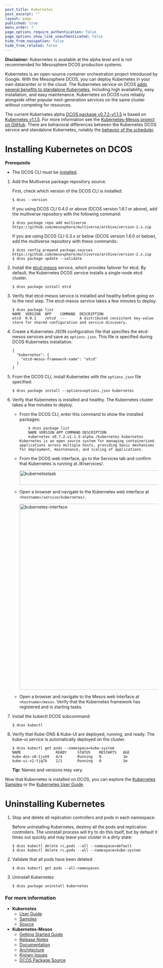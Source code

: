 ```yaml
---
post_title: Kubernetes
post_excerpt: ""
layout: page
published: true
menu_order: 7
page_options_require_authentication: false
page_options_show_link_unauthenticated: false
hide_from_navigation: false
hide_from_related: false
---
```

**Disclaimer:** Kubernetes is available at the alpha level and is not recommended for Mesosphere DCOS production systems.

Kubernetes is an open-source container orchestration project introduced by Google. With the Mesosphere DCOS, you can deploy Kubernetes in your own datacenter or in the cloud. The Kubernetes service on DCOS [adds several benefits to standalone Kubernetes][1], including high availability, easy installation, and easy maintenance. Kubernetes on DCOS runs reliably alongside other popular next-generation services on the same cluster without competing for resources.

The current Kubernetes alpha <a href="https://github.com/mesosphere/kubernetes/releases/tag/v0.7.2-v1.1.5" target="_blank">DCOS package v0.7.2-v1.1.5</a> is based on <a href="https://github.com/GoogleCloudPlatform/kubernetes/releases/tag/v1.1.5" target="_blank">Kubernetes v1.1.5</a>. For more information see the <a href="https://github.com/mesosphere/kubernetes-mesos" target="_blank">Kubernetes-Mesos project on GitHub</a>. There are behavioral differences between the Kubernetes DCOS service and standalone Kubernetes, notably the [behavior of the scheduler][2].

# <a name="install"></a>Installing Kubernetes on DCOS

**Prerequisite**

*   The DCOS CLI must be [installed][3].

1.  Add the Multiverse package repository source.

    First, check which version of the DCOS CLI is installed:

        $ dcos --version


    If you using DCOS CLI 0.4.0 or above (DCOS version 1.6.1 or above), add the multiverse repository with the following command:

        $ dcos package repo add multiverse https://github.com/mesosphere/multiverse/archive/version-2.x.zip


    If you are using DCOS CLI 0.3.x or below (DCOS version 1.6.0 or below), add the multiverse repository with these commands:

        $ dcos config prepend package.sources https://github.com/mesosphere/multiverse/archive/version-2.x.zip
        $ dcos package update --validate


2.  Install the [etcd-mesos][4] service, which provides failover for etcd. By default, the Kubernetes DCOS service installs a single-node etcd cluster.

        $ dcos package install etcd


3.  Verify that etcd-mesos service is installed and healthy before going on to the next step. The etcd-mesos service takes a few minutes to deploy.

        $ dcos package list
        NAME  VERSION  APP    COMMAND  DESCRIPTION
        etcd  0.0.1    /etcd  ---      A distributed consistent key-value store for shared configuration and service discovery.


4.  Create a Kubernetes JSON configuration file that specifies the etcd-mesos services and save as `options.json`. This file is specified during DCOS Kubernetes installation.

        {
          "kubernetes": {
            "etcd-mesos-framework-name": "etcd"
          }
        }


5.  From the DCOS CLI, install Kubernetes with the `options.json` file specified:

        $ dcos package install --options=options.json kubernetes


6.  Verify that Kubernetes is installed and healthy. The Kubernetes cluster takes a few minutes to deploy.

    *   From the DCOS CLI, enter this command to show the installed packages:

                $ dcos package list
                NAME VERSION APP COMMAND DESCRIPTION
                kubernetes v0.7.2-v1.1.5-alpha /kubernetes kubernetes Kubernetes is an open source system for managing containerized applications across multiple hosts, providing basic mechanisms for deployment, maintenance, and scaling of applications.


    *   From the DCOS web interface, go to the Services tab and confirm that Kubernetes is running at <hostname>/#/services/.

        <a href="https://docs.mesosphere.com/wp-content/uploads/2015/12/kubernetestask.png" rel="attachment wp-att-1401"><img src="https://docs.mesosphere.com/wp-content/uploads/2015/12/kubernetestask.png" alt="kubernetestask" width="721" height="48" class="alignnone size-full wp-image-1401" /></a>

    *   Open a browser and navigate to the Kubernetes web interface at `<hostname>/service/kubernetes/`.

        <a href="https://docs.mesosphere.com/wp-content/uploads/2015/12/kubernetes-interface.png" rel="attachment wp-att-1404"><img src="https://docs.mesosphere.com/wp-content/uploads/2015/12/kubernetes-interface.png" alt="kubernetes-interface" width="674" height="614" class="alignnone size-full wp-image-1404" /></a>

    *   Open a browser and navigate to the Mesos web interface at `<hostname>/mesos`. Verify that the Kubernetes framework has registered and is starting tasks.

7.  Install the kubectl DCOS subcommand:

        $ dcos kubectl


8.  Verify that Kube-DNS & Kube-UI are deployed, running, and ready. The kube-ui service is automatically deployed on the cluster.

        $ dcos kubectl get pods --namespace=kube-system
        NAME                READY     STATUS    RESTARTS   AGE
        kube-dns-v8-tjxk9   4/4       Running   0          1m
        kube-ui-v2-tjq7b    1/1       Running   0          1m


    **Tip:** Names and versions may vary.

Now that Kubernetes is installed on DCOS, you can explore the [Kubernetes Samples][5] or the [Kubernetes User Guide][6].

# <a name="uninstall"></a>Uninstalling Kubernetes

1.  Stop and delete all replication controllers and pods in each namespace:

    Before uninstalling Kubernetes, destroy all the pods and replication controllers. The uninstall process will try to do this itself, but by default it times out quickly and may leave your cluster in a dirty state:

        $ dcos kubectl delete rc,pods --all --namespace=default
        $ dcos kubectl delete rc,pods --all --namespace=kube-system


2.  Validate that all pods have been deleted

        $ dcos kubectl get pods --all-namespaces


3.  Uninstall Kubernetes

        $ dcos package uninstall kubernetes


### <a name="more-info"></a>For more information

*   **Kubernetes**
    *   [User Guide][6]
    *   [Samples][5]
    *   [Source][7]
*   **Kubernetes-Mesos**
    *   [Getting Started Guide][8]
    *   [Release Notes][9]
    *   [Documentation][10]
    *   [Architecture][11]
    *   [Known Issues][12]
    *   [DCOS Package Source][13]

 [1]: https://github.com/kubernetes/kubernetes/blob/release-1.1/contrib/mesos/README.md
 [2]: https://github.com/kubernetes/kubernetes/blob/master/contrib/mesos/docs/scheduler.md
 [3]: /install/cli/
 [4]: https://github.com/mesosphere/etcd-mesos
 [5]: http://kubernetes.io/docs/samples
 [6]: http://kubernetes.io/docs/user-guide/
 [7]: https://github.com/kubernetes/kubernetes
 [8]: http://kubernetes.io/docs/getting-started-guides/mesos/
 [9]: https://github.com/mesosphere/kubernetes/releases
 [10]: https://github.com/mesosphere/kubernetes/blob/v0.7.2-v1.1.5/contrib/mesos/README.md
 [11]: https://github.com/mesosphere/kubernetes/blob/v0.7.2-v1.1.5/contrib/mesos/docs/architecture.md
 [12]: https://github.com/mesosphere/kubernetes/blob/v0.7.2-v1.1.5/contrib/mesos/docs/issues.md
 [13]: https://github.com/mesosphere/kubernetes-mesos
